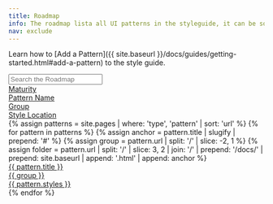 ```yaml
---
title: Roadmap
info: The roadmap lista all UI patterns in the styleguide, it can be sorted or searched. Patterns are automatically listed in the Roadmap when they are added to the style guide. 
nav: exclude
---
```

<i class="icon" data-icon="info"></i>Learn how to [Add a Pattern]({{ site.baseurl }}/docs/guides/getting-started.html#add-a-pattern) to the style guide. 

<div id="sg_roadmap">
  <input type="text" class="fluid roadmap_search fuzzy-search" placeholder="Search the Roadmap"/>
  <div class="table">
    <div class="sg_roadmap_header"> 
      <div class="tableRow">
        <div class="tableCell"><a href="javascript:void(0)" class="sort" data-sort="maturity">Maturity</a></div>
        <div class="tableCell"><a href="javascript:void(0)" class="sort" data-sort="header">Pattern Name</a></div>
        <div class="tableCell"><a href="javascript:void(0)" class="sort" data-sort="group">Group</a></div>
        <div class="tableCell"><a href="javascript:void(0)" class="sort" data-sort="styles">Style Location</a></div>
        <div class="tableCell"></div>
      </div>
    </div>
    <div class="list">
    {% assign patterns = site.pages | where: 'type', 'pattern' | sort: 'url' %}
    {% for pattern in patterns %}
    {% assign anchor = pattern.title | slugify | prepend: '#' %}
    {% assign group = pattern.url  | split: '/'  | slice: -2, 1 %}
    {% assign folder = pattern.url | split: '/' | slice: 3, 2 | join: '/' | prepend: '/docs/' | prepend: site.baseurl | append: '.html' | append: anchor %}
      <a href="{{ site.baseurl }}{{ folder }}" class="sg_roadmap_pattern tableRow">
        <div class="tableCell">
          <div class="sg_label maturity {{ pattern.maturity }}" data-maturity="{{ pattern.maturity }}"></div>
        </div>
        <div class="tableCell">
          <div class="header">{{ pattern.title }}</div>
        </div>
        <div class="tableCell">
          <div class="group typo_hummingbird">{{ group }}</div>
        </div>
        <div class="tableCell">
          <div class="typo_hummingbird styles">{{ pattern.styles }}</div>
        </div>
        <div class="tableCell">
          <div class="arrow"><i class="icon" data-icon="chevron_right"></i></div>
        </div>
      </a>
    {% endfor %}
    </div>
  </div>
</div>

<script src="//cdnjs.cloudflare.com/ajax/libs/list.js/1.5.0/list.min.js"></script>
<script>
  // Create the List
  var options = {
    valueNames: [ 'header', 'group', 'styles', { name: 'maturity', attr: 'data-maturity' } ]
  };
  var roadmap = new List('sg_roadmap', options);
  roadmap.sort("header", {
    order: "asc"
  })
</script>